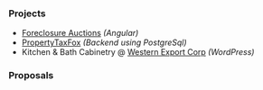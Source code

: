 ### Projects
* [Foreclosure Auctions](http://reaux-dev.s3-website-us-east-1.amazonaws.com) _(Angular)_
* [PropertyTaxFox](https://www.propertytaxfox.com) _(Backend using PostgreSql)_
* Kitchen & Bath Cabinetry @ [Western Export Corp](http://www.westernexportcorp.com/wec/) _(WordPress)_

### Proposals
